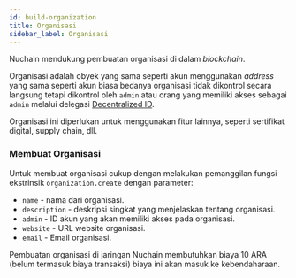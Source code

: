 ```yaml
---
id: build-organization
title: Organisasi
sidebar_label: Organisasi
---
```


Nuchain mendukung pembuatan organisasi di dalam _blockchain_.

Organisasi adalah obyek yang sama seperti akun menggunakan _address_ yang sama seperti akun biasa
bedanya organisasi tidak dikontrol secara langsung tetapi dikontrol oleh `admin` atau orang yang
memiliki akses sebagai `admin` melalui delegasi [Decentralized ID](build-did.md).

Organisasi ini diperlukan untuk menggunakan fitur lainnya, seperti sertifikat digital, supply chain,
dll.

### Membuat Organisasi

Untuk membuat organisasi cukup dengan melakukan pemanggilan fungsi ekstrinsik `organization.create`
dengan parameter:

- `name` - nama dari organisasi.
- `description` - deskripsi singkat yang menjelaskan tentang organisasi.
- `admin` - ID akun yang akan memiliki akses pada organisasi.
- `website` - URL website organisasi.
- `email` - Email organisasi.

Pembuatan organisasi di jaringan Nuchain membutuhkan biaya 10 ARA (belum termasuk biaya transaksi)
biaya ini akan masuk ke kebendaharaan.
